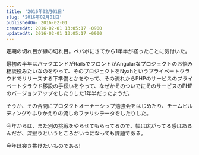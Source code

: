 ```yaml
---
title: '2016年02月01日'
slug: '2016年02月01日'
publishedOn: 2016-02-01
createdAt: 2016-02-01 13:05:17 +0900
updatedAt: 2016-02-01 13:05:17 +0900
---
```

定期の切れ目が縁の切れ目。ペパボにきてから1年半が経ったことに気付いた。

最初の半年はバックエンドがRailsでフロントがAngularなプロジェクトのお悩み相談役みたいなのをやって、そのプロジェクトをNyahというプライベートクラウドでリリースする下準備とかをやって、その流れからPHPのサービスのプライベートクラウド移設の手伝いをやって、なぜかそのついでにそのサービスのPHPのバージョンアップをしたりした1年半だったようだ。

そうか、その合間にプロダクトオーナーシップ勉強会をはじめたり、チームビルディングやふりかえりの流しのファリシテータをしたりした。

今年からは、また別の挑戦をやらせてもらってるので、幅は広がってる感はあるんだが、深掘りというところがいつになっても課題である。

今年は突き抜けたいものである!
